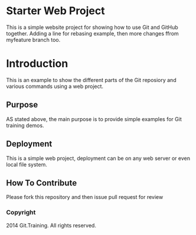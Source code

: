# Starter Web Project

This is a simple website project for
showing how to use Git and GitHub together.
Adding a line for rebasing example, then more
changes ffrom myfeature branch too.

# Introduction

This is an example to show the different parts
of the Git reposiory and various commands
using a web project.

## Purpose

AS stated above, the main purpose is to
provide simple examples for Git training
demos.

## Deployment

This is a simple web project, deployment
can be on any web server or even local file system.

## How To Contribute

Please fork this repository and then issue pull request for review

### Copyright

2014 Git.Training. All rights reserved.